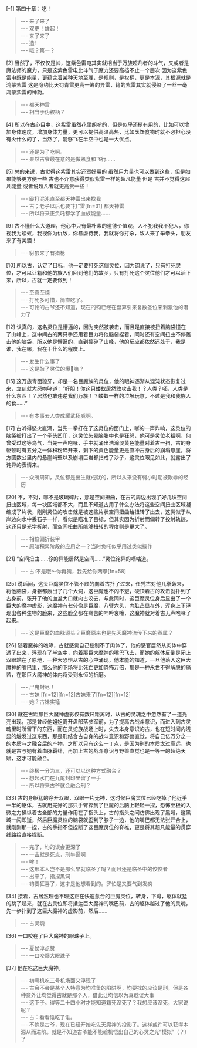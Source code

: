 
[-1] 第四十章：吃！
>--- 来了来了<br>
>--- 双更！雄起！<br>
>--- 来了来了<br>
>--- 造!<br>
>--- 哦？第一？<br>

[2] 当然了，不仅仅是帅，这紫色雷电其实就相当于万族超凡者的斗气，又或者是魔法师的魔力，只是这紫色雷电比斗气于魔力还要高档不止一个层次 因为这紫色雷电既是能量，更蕴含着某种天地至理，是规则，是权柄，更是本源，其根源就是鸿蒙紫雷 这是隐约比天罚青雷更高一筹的异雷，籍的紫雷其实就侵染了一丝一毫鸿蒙紫雷的神韵。
>--- 都天神雷<br>
>--- 相当于伪权柄？<br>

[4] 所以在古心目中，这紫雷虽然花里胡哨的，但是似乎还挺有用的，比如可以增加身体速度，增加身体力量，更可以提供高温高热，比如烹饪食物时就不必担心没有火什么的了，当然了，能够飞在半空中也是一大优点。
>--- 还是为了吃啊。<br>
>--- 果然古爷最在意的是做熟食和飞行……<br>

[5] 总的来说，古觉得这紫雷其实还蛮好用的 虽然用力量也可以做到这些，但是如果能够更方便一些 古也不介意获得类似紫雷一样的超凡能量 但是 古并不觉得这超凡能量 或者说超凡者就更高贵一些！
>--- 殴打混沌直至都天神雷出来找我<br>
>--- 古；老子以后也要“打”雷[fn=31]
都天神雷<br>
>--- 所以将来正负吒都学了血族能量……<br>

[9] 古不懂什么大道理，他心中只有最朴素的道德价值观，人不犯我我不犯人，你视我为蝼蚁，我视你为仇敌，你暴虐待我，我就将你打杀，敌人来了举拳头，朋友来了有美酒！
>--- 豺狼来了有猎枪<br>

[10] 所以古，认定了目标，他一定要打死这個灵位，因为钧说了，只有打死灵位，才可以让籍和他的族人们回到他们的故乡，只有打死这个灵位他们才可以活下来，所以，古就一定要做到！
>--- 至真至纯<br>
>--- 打死多可惜，简直吃了。<br>
>--- 可怜的古爷还不知道，现在的钧已经在盘算引来复数圣位来刺激他的潜力了<br>

[12] 认真的，这名灵位是懵逼的，因为突然被袭击，而且是直接被扭着脑袋撞在了山峰上，这中间古的两只手还用着巨力将他脑袋捏着，同时还有空间扭曲不停轰击他的脑袋，所以他是懵逼的，直到撞碎了山峰，他的反应都依然还处于，我是谁，我在哪，我在干什么的程度上。
>--- 发生什么事了<br>
>--- 这是敲了灵位的爆🌰嘛？<br>

[15] 这万族青面獠牙，却是一名巨魔族的灵位，他的眼神逐渐从混沌状态恢复过来，立刻就大怒咆哮道：“好胆！你这只蝼蚁居然敢攻击我！？人类？呸，人类是什么东西！？居然也敢违逆我们万族！？蝼蚁一样的垃圾玩意，不过是我和我族人的食……”
>--- 有本事去人类成耀武扬威啊。<br>

[17] 古听得怒火直涌，当先一拳打在了这灵位的面门上，嘭的一声炸响，这灵位的脑袋被打出了一个拳头凹印，这灵位头晕脑胀中也是狂怒，他可是灵位老祖啊，何曾受过这等鸟气，当先一声咆哮，手中就涌出浩瀚淡黄色能量对着古一扫，古的身躯顿时有五分之一体积粉碎开来，剩下的黄色能量更是直冲古身后的崩塌悬崖，将方圆数公里内的悬崖峭壁以及崩塌巨岩都扫成了沙子，这灵位眼见如此，就露出了诧异的表情来。
>--- 众所周知，灵位都是出生就成就的，所以从来没有弱小时期被欺辱的经历<br>

[20] 不，不对，哪不是玻璃碎片，那是空间扭曲，在古的周边出现了好几块空间扭曲区域，每一块区域都不大，而且不知道古用了什么办法将这些空间扭曲区域凝缩成了片状，刚刚灵位的攻击就是被这些片状空间扭曲给扭转了出去，这类似于从岸边向水中丢石子一样，看似是瞄准了目标，但其实因为折射而偏转了投射轨迹，这还只是光学折射，而空间扭曲所能够扭转的程度则是更大了。
>--- 相位偏折装甲<br>
>--- 原暗积累阶段的应用之一？当时负吒似乎用过类似操作<br>

[21] “空间扭曲……伱的异能居然是空间……”灵位诧异的嘀咕道。
>--- 古:不是哦～你再猜，我先给你两拳[fn=58]<br>

[25] 说话间，这头巨魔灵位不管不顾的向着古扑了过来，任凭古对他几拳轰来，将他脑袋，身躯都轰出了几个大洞，这巨魔也不闪不避，硬顶着古的攻击就扑到了古身前，张开了他的血盆大口就向古咬去，与此同时，这巨魔灵位身后显出了一个巨大的魔神虚影，这魔神有七分像是巨魔，八臂六头，内脏凸显在外，浑身上下浮现出各种生物的脸来，这些脸全都在痛苦的呻吟哀嚎，这魔神就对着古无声咆哮了起来。
>--- 这是巨魔的血脉源头？巨魔原来也是先天魔神流传下来的眷属？<br>

[26] 随着魔神的咆哮，古就感觉自己控制不了肉体了，他的感官居然从肉体中穿透了出来，浮现在了半空中，向着那巨大魔神的嘴巴飞去，而她的躯体反倒是闭上双眼站在了原地，一种大恐惧从古的心中涌现，他本能的知道，一旦他落入这巨大魔神的嘴巴里，那么他的下场将比死亡更加恐怖万倍，那是一种永世不得解脱的痛苦，在那巨大魔神的体内将受到永恒的折磨。
>--- 尸鬼封尽！<br>
>--- 古妹 [fn=12][fn=12]古妹来了[fn=12][fn=12]<br>
>--- 她？古妹实锤<br>

[30] 就在古距那巨大魔神虚影仅有数尺距离时，从古的灵魂之中忽然有了一道光亮出现，那是曾经他姐姐离开盘部落参军前，为了提高古战斗意识，而进入到古灵魂里时所留下的东西，而在灵蛇族战场上时，失去本身意识的古，也在短时间内浅显的触发过这东西，那是刑结合古自身的战斗意识和野兽直觉，将自己亿万分之一的本质与之融合后的产物，之所以只有这么一丁点，是因为刑的本质太过高远，也就是古与她有着血脉羁绊，再加上古的战斗意识与野兽直觉也是一等一的超绝天赋，这才可能融合。
>--- 终极一分为三，还可以以这种方式融合？<br>
>--- 想起水门在九尾封印里留了一手<br>
>--- 所以将来古爷就会融合刑？<br>

[33] 古的身躯猛的睁开双眼，双眼一片无神，这时候巨魔灵位已经吃掉了他近乎一半的躯体，古就用完好的那只手臂探到了巨魔的后脑上轻轻一捏，恐怖至极的入微之力操纵着古全部的力量作用在了指头上，古的指头之间仿佛出现了黑域，这黑域一闪即逝，然后巨魔灵位的脑袋就歪到了脖子一边，他的嘴巴都无法张开合上，就刚刚那一捏，古的手指不但捏断了这巨魔灵位的脊椎，更是将其超凡能量的贯穿线路给直接捏断。
>--- 完了，均的误会更深了<br>
>--- 一击就是死点，刑牛逼啊<br>
>--- 唉！<br>
>--- 这邢本人岂不是那么早就临圣了吗？而且还是临圣中的佼佼者<br>
>--- 出来了，指捏黑洞<br>
>--- 钧要狂喜了，这才是他想看到的。罗怕是又要气到发疯<br>

[34] 接着，古居然理也不理这正在快速愈合的巨魔灵位，转身，下蹲，躯体就猛的跳了起来，就在古灵位即将抵达巨大魔神的嘴巴前，古的躯体越过了他的灵魂，先一步扑到了这巨大魔神的虚影前，然后……
>--- 古灵魂<br>

[36] 一口咬在了巨大魔神的眼珠子上。
>--- 夏侯淳点赞<br>
>--- 一口咬爆大眼珠子<br>

[37] 他在吃这巨大魔神。
>--- 初号机吃三号机场面又浮现了<br>
>--- 古会不会是某个人特意为均准备的陷阱啊，均要找的应该是刑，但是各种意外让均觉得古就是那个人，借此让均信以为真耽误大事<br>
>--- 这下子。得等二十四小时才能知道籍死没死了？我想应该没死，大家说呢？<br>
>--- 古：看看谁吃了谁。<br>
>--- 不愧是古爷，现在已经开始吃先天魔神的投影了。这样或许可以获得本源从而进阶。就是不知道古爷能不能趁机悟出自己的心灵之光“模拟”（？）了<br>
